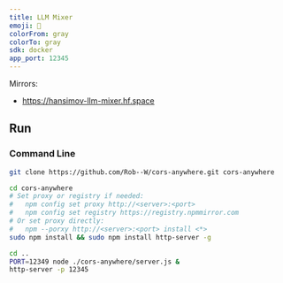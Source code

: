 ```yaml
---
title: LLM Mixer
emoji: 🔀
colorFrom: gray
colorTo: gray
sdk: docker
app_port: 12345
---
```


Mirrors:
* https://hansimov-llm-mixer.hf.space


## Run
### Command Line

```sh
git clone https://github.com/Rob--W/cors-anywhere.git cors-anywhere

cd cors-anywhere
# Set proxy or registry if needed:
#   npm config set proxy http://<server>:<port>
#   npm config set registry https://registry.npmmirror.com
# Or set proxy directly:
#   npm --porxy http://<server>:<port> install <*>
sudo npm install && sudo npm install http-server -g

cd ..
PORT=12349 node ./cors-anywhere/server.js &
http-server -p 12345
```
